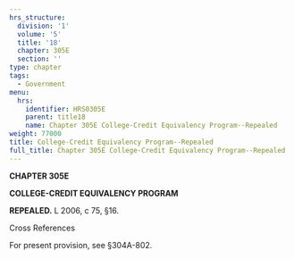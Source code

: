 ```yaml
---
hrs_structure:
  division: '1'
  volume: '5'
  title: '18'
  chapter: 305E
  section: ''
type: chapter
tags:
  - Government
menu:
  hrs:
    identifier: HRS0305E
    parent: title18
    name: Chapter 305E College-Credit Equivalency Program--Repealed
weight: 77000
title: College-Credit Equivalency Program--Repealed
full_title: Chapter 305E College-Credit Equivalency Program--Repealed
---
```

**CHAPTER 305E**

**COLLEGE-CREDIT EQUIVALENCY PROGRAM**

**REPEALED.** L 2006, c 75, §16.

Cross References

For present provision, see §304A-802.